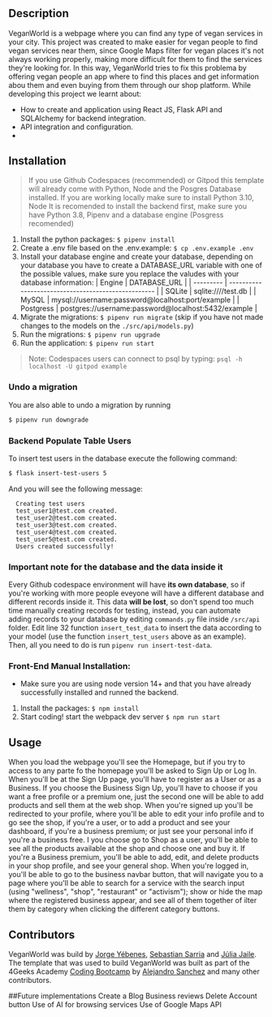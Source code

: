 # <VeganWorld>

# <VeganWorld>
## Description
VeganWorld is a webpage where you can find any type of vegan services in your city.
This project was created to make easier for vegan people to find vegan services near them, since Google Maps filter for vegan places it's not always working properly, making more difficult for them to find the services they're looking for. In this way, VeganWorld tries to fix this problema by offering vegan people an app where to find this places and get information abou them and even buying from them through our shop platform.
While developing this project we learnt about:
- How to create and application using React JS, Flask API and SQLAlchemy for backend integration.
- API integration and configuration.
-
## Installation
> If you use Github Codespaces (recommended) or Gitpod this template will already come with Python, Node and the Posgres Database installed. If you are working locally make sure to install Python 3.10, Node
It is recomended to install the backend first, make sure you have Python 3.8, Pipenv and a database engine (Posgress recomended)
1. Install the python packages: `$ pipenv install`
2. Create a .env file based on the .env.example: `$ cp .env.example .env`
3. Install your database engine and create your database, depending on your database you have to create a DATABASE_URL variable with one of the possible values, make sure you replace the valudes with your database information:
| Engine    | DATABASE_URL                                        |
| --------- | --------------------------------------------------- |
| SQLite    | sqlite:////test.db                                  |
| MySQL     | mysql://username:password@localhost:port/example    |
| Postgress | postgres://username:password@localhost:5432/example |
4. Migrate the migrations: `$ pipenv run migrate` (skip if you have not made changes to the models on the `./src/api/models.py`)
5. Run the migrations: `$ pipenv run upgrade`
6. Run the application: `$ pipenv run start`
> Note: Codespaces users can connect to psql by typing: `psql -h localhost -U gitpod example`
### Undo a migration
You are also able to undo a migration by running
```sh
$ pipenv run downgrade
```
### Backend Populate Table Users
To insert test users in the database execute the following command:
```sh
$ flask insert-test-users 5
```
And you will see the following message:
```
  Creating test users
  test_user1@test.com created.
  test_user2@test.com created.
  test_user3@test.com created.
  test_user4@test.com created.
  test_user5@test.com created.
  Users created successfully!
```
### **Important note for the database and the data inside it**
Every Github codespace environment will have **its own database**, so if you're working with more people eveyone will have a different database and different records inside it. This data **will be lost**, so don't spend too much time manually creating records for testing, instead, you can automate adding records to your database by editing ```commands.py``` file inside ```/src/api``` folder. Edit line 32 function ```insert_test_data``` to insert the data according to your model (use the function ```insert_test_users``` above as an example). Then, all you need to do is run ```pipenv run insert-test-data```.
### Front-End Manual Installation:
-   Make sure you are using node version 14+ and that you have already successfully installed and runned the backend.
1. Install the packages: `$ npm install`
2. Start coding! start the webpack dev server `$ npm run start`
  
## Usage
When you load the webpage you'll see the Homepage, but if you try to access to any parte fo the homepage you'll be asked to Sign Up or Log In. When you'll be at the Sign Up page, you'll have to register as a User or as a Business.
If you choose the Business Sign Up, you'll have to choose if you want a free profile or a premium one, just the second one will be able to add products and sell them at the web shop. When you're signed up you'll be redirected to your profile, where you'll be able to edit your info profile and to go see the shop, if you're a user, or to add a product and see your dashboard, if you're a business premium; or just see your personal info if you're a business free.
I you choose go to Shop as a user, you'll be able to see all the products available at the shop and choose one and buy it. If you're a Business premium, you'll be able to add, edit, and delete products in your shop profile, and see your general shop.
When you're logged in, you'll be able to go to the business navbar button, that will navigate you to a page where you'll be able to search for a service with the search input (using "wellness", "shop", "restaurant" or "activism"); show or hide the map where the registered business appear, and see all of them together of ilter them by category when clicking the different category buttons.

## Contributors
VeganWorld was build by [Jorge Yébenes](https://github.com/jorgeyebenes), [Sebastian Sarria](https://github.com/JSebasSN) and [Júlia Jaile](https://github.com/JJFlor).
The template that was used to build VeganWorld was built as part of the 4Geeks Academy [Coding Bootcamp](https://4geeksacademy.com/us/coding-bootcamp) by [Alejandro Sanchez](https://twitter.com/alesanchezr) and many other contributors.

##Future implementations
Create a Blog
Business reviews
Delete Account button
Use of AI for browsing services
Use of Google Maps API











